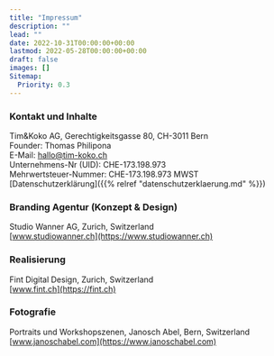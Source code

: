 ```yaml
---
title: "Impressum"
description: ""
lead: ""
date: 2022-10-31T00:00:00+00:00
lastmod: 2022-05-28T00:00:00+00:00
draft: false
images: []
Sitemap:
  Priority: 0.3
---
```


### Kontakt und Inhalte

Tim&Koko AG, Gerechtigkeitsgasse 80, CH-3011 Bern  
Founder: Thomas Philipona  
E-Mail: [hallo@tim-koko.ch](mailto:hallo@tim-koko.ch)  
Unternehmens-Nr (UID): CHE-173.198.973  
Mehrwertsteuer-Nummer: CHE-173.198.973 MWST  
[Datenschutzerklärung]({{% relref "datenschutzerklaerung.md" %}})

### Branding Agentur (Konzept & Design)

Studio Wanner AG, Zurich, Switzerland  
[www.studiowanner.ch](https://www.studiowanner.ch)

### Realisierung

Fint Digital Design, Zurich, Switzerland  
[www.fint.ch](https://fint.ch)

### Fotografie

Portraits und Workshopszenen, Janosch Abel, Bern, Switzerland  
[www.janoschabel.com](https://www.janoschabel.com)
